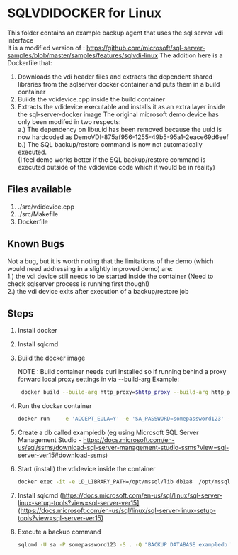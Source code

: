 # SQLVDIDOCKER for Linux
This folder contains an example backup agent that uses the sql server vdi interface  
It is a modified version of :
https://github.com/microsoft/sql-server-samples/blob/master/samples/features/sqlvdi-linux
The addition here is a Dockerfile that:
1. Downloads the vdi header files and extracts the dependent shared libraries from the sqlserver docker container and puts them in a build container
2. Builds the vdidevice.cpp inside the build container
3. Extracts the vdidevice executable and installs it as an extra layer inside the sql-server-docker image
The original microsoft demo  device has only been modifed in two respects:  
a.) The dependency on libuuid has been removed because the uuid is now hardcoded as DemoVDI-875af956-1255-49b5-95a1-2eace69d6eef  
b.) The SQL backup/restore command is now not automatically executed.  
(I feel demo works better if the SQL backup/restore command is executed outside of the vdidevice code which it would be in reality)  
## Files available
1.  ./src/vdidevice.cpp
2.  ./src/Makefile
2.  Dockerfile
## Known Bugs
Not a bug, but it is worth noting that the limitations of the demo (which would need addressing in a slightly improved demo) are:  
1.) the vdi device still needs to be started inside the container (Need to check sqlserver process is running first though!)  
2.) the vdi device exits after execution of a backup/restore job  
## Steps

1. Install docker

2. Install sqlcmd

3. Build the docker image

   NOTE : Build container needs curl installed so if running behind a proxy forward local proxy settings in via  --build-arg
   Example: 
   ```bash
    docker build --build-arg http_proxy=$http_proxy --build-arg http_proxy=$https_proxy -t sqlserver2017-vdi:latest ./

   ```
   
4. Run the docker container
   
   ```bash
   docker run    -e 'ACCEPT_EULA=Y' -e 'SA_PASSWORD=somepassword123' -p 1433:1433 -d sqlserver2017-vdi:latest
   ```

5. Create a db called exampledb (eg using Microsoft SQL Server Management Studio -
https://docs.microsoft.com/en-us/sql/ssms/download-sql-server-management-studio-ssms?view=sql-server-ver15#download-ssms)

6. Start (install) the vdidevice inside the container
	
   ```bash
   docker exec -it -e LD_LIBRARY_PATH=/opt/mssql/lib db1a8  /opt/mssql/vdidevice  B D exampledb sa somepassword123 /tmp/example.bak
   ```

7. Install sqlcmd (https://docs.microsoft.com/en-us/sql/linux/sql-server-linux-setup-tools?view=sql-server-ver15](https://docs.microsoft.com/en-us/sql/linux/sql-server-linux-setup-tools?view=sql-server-ver15)
8. Execute a backup command
   ```bash
   sqlcmd -U sa -P somepassword123 -S . -Q "BACKUP DATABASE exampledb TO VIRTUAL_DEVICE='DemoVDI-875af956-1255-49b5-95a1-2eace69d6eef' WITH FORMAT, MAXTRANSFERSIZE=1048576 "

